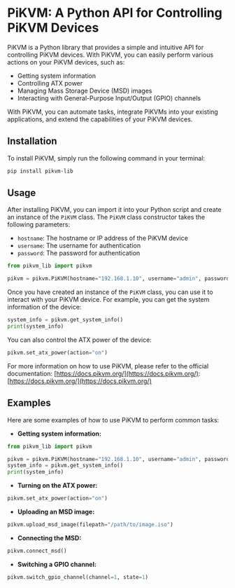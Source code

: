 # PiKVM: A Python API for Controlling PiKVM Devices

PiKVM is a Python library that provides a simple and intuitive API for controlling PiKVM devices. 
With PiKVM, you can easily perform various actions on your PiKVM devices, such as:

* Getting system information
* Controlling ATX power
* Managing Mass Storage Device (MSD) images
* Interacting with General-Purpose Input/Output (GPIO) channels


With PiKVM, you can automate tasks, integrate PiKVMs into your existing applications, 
and extend the capabilities of your PiKVM devices.

## Installation

To install PiKVM, simply run the following command in your terminal:

```bash
pip install pikvm-lib
```

## Usage

After installing PiKVM, you can import it into your Python script and create an instance of the `PiKVM` class. The `PiKVM` class constructor takes the following parameters:

* `hostname`: The hostname or IP address of the PiKVM device
* `username`: The username for authentication
* `password`: The password for authentication

```python
from pikvm_lib import pikvm

pikvm = pikvm.PiKVM(hostname="192.168.1.10", username="admin", password="password")
```

Once you have created an instance of the `PiKVM` class, you can use it to interact with your PiKVM device. 
For example, you can get the system information of the device:

```python
system_info = pikvm.get_system_info()
print(system_info)
```

You can also control the ATX power of the device:

```python
pikvm.set_atx_power(action="on")
```

For more information on how to use PiKVM, 
please refer to the official documentation: [https://docs.pikvm.org/](https://docs.pikvm.org/): [https://docs.pikvm.org/](https://docs.pikvm.org/)

## Examples

Here are some examples of how to use PiKVM to perform common tasks:

* **Getting system information:**

```python
from pikvm_lib import pikvm

pikvm = pikvm.PiKVM(hostname="192.168.1.10", username="admin", password="password")
system_info = pikvm.get_system_info()
print(system_info)
```

* **Turning on the ATX power:**

```python
pikvm.set_atx_power(action="on")
```

* **Uploading an MSD image:**

```python
pikvm.upload_msd_image(filepath="/path/to/image.iso")
```

* **Connecting the MSD:**

```python
pikvm.connect_msd()
```

* **Switching a GPIO channel:**

```python
pikvm.switch_gpio_channel(channel=1, state=1)
```
